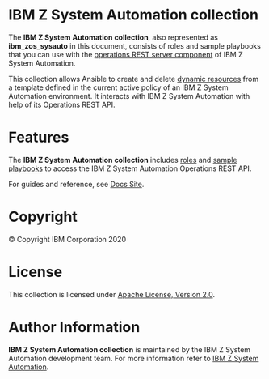 IBM Z System Automation collection
==================================

The **IBM Z System Automation collection**, also represented as **ibm_zos_sysauto** in this document,
consists of roles and sample playbooks that you can use with the
[operations REST server component](https://www.ibm.com/support/knowledgecenter/de/SSWRCJ_4.2.0/com.ibm.safos.doc_4.2/Integrating.html)
of IBM Z System Automation.

This collection allows Ansible to create and delete [dynamic resources](https://www.ibm.com/support/knowledgecenter/de/SSWRCJ_4.2.0/com.ibm.safos.doc_4.2/UserGuide/Dynamic_Resources.html)
from a template defined in the current active policy of an IBM Z System Automation environment.
It interacts with IBM Z System Automation with help of its Operations REST API.


Features
========

The **IBM Z System Automation collection** includes
[roles](https://github.com/ansible-collections/ibm_zos_sysauto/tree/main/roles/) and
[sample playbooks](https://github.com/IBM/ibm_zos_sysauto/tree/main/playbooks/)
to access the IBM Z System Automation Operations REST API.

For guides and reference, see [Docs Site](https://ibm.github.io/ibm_zos_sysauto/index.html).


Copyright
=========

© Copyright IBM Corporation 2020


License
=======

This collection is licensed under [Apache License, Version 2.0](https://opensource.org/licenses/Apache-2.0).


Author Information
=====================

**IBM Z System Automation collection** is maintained by the IBM Z System Automation development team.
For more information refer to [IBM Z System Automation](https://www.ibm.com/support/knowledgecenter/en/SSWRCJ_4.2.0/com.ibm.safos.doc_4.2/kc_welcome-444.html).
